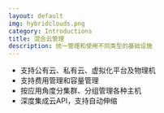 ```yaml
---
layout: default
img: hybridclouds.png
category: Introductions
title: 混合云管理
description: 统一管理和使用不同类型的基础设施
---
```


 * 支持公有云、私有云、虚拟化平台及物理机
 * 支持费用管理和容量管理
 * 按应用角度分集群、分组管理各种主机
 * 深度集成云API，支持自动伸缩

